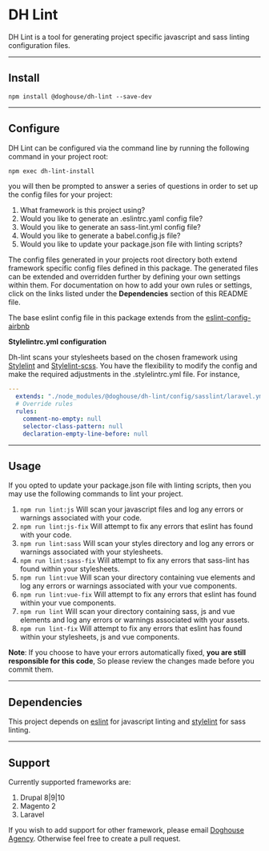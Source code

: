 # DH Lint

DH Lint is a tool for generating project specific javascript and sass linting configuration files.

---

## Install
```
npm install @doghouse/dh-lint --save-dev
```

---

## Configure

DH Lint can be configured via the command line by running the following command in your project root:

```bash
npm exec dh-lint-install
```
you will then be prompted to answer a series of questions in order to set up the config files for your project:

1. What framework is this project using?
2. Would you like to generate an .eslintrc.yaml config file?
3. Would you like to generate an sass-lint.yml config file?
4. Would you like to generate a babel.config.js file?
4. Would you like to update your package.json file with linting scripts?

The config files generated in your projects root directory both extend framework specific config files defined in this package. The generated files can be extended and overridden further by defining your own settings within them. For documentation on how to add your own rules or settings, click on the links listed under the **Dependencies** section of this README file.

The base eslint config file in this package extends from the [eslint-config-airbnb](https://github.com/airbnb/javascript/tree/master/packages/eslint-config-airbnb)

**Stylelintrc.yml configuration**

Dh-lint scans your stylesheets based on the chosen framework using [Stylelint](https://stylelint.io/) and [Stylelint-scss](https://stylelint.io/).
You have the flexibility to modify the config and make the required adjustments in the .stylelintrc.yml file. 
For instance,
```yaml
---
  extends: "./node_modules/@doghouse/dh-lint/config/sasslint/laravel.yml"
  # Override rules 
  rules:
    comment-no-empty: null
    selector-class-pattern: null
    declaration-empty-line-before: null
```

---
## Usage

If you opted to update your package.json file with linting scripts, then you may use the following commands to lint your project.

1. `npm run lint:js` Will scan your javascript files and log any errors or warnings associated with your code.
2. `npm run lint:js-fix` Will attempt to fix any errors that eslint has found with your code.
3. `npm run lint:sass` Will scan your styles directory and log any errors or warnings associated with your stylesheets.
4. `npm run lint:sass-fix` Will attempt to fix any errors that sass-lint has found within your stylesheets.
5. `npm run lint:vue` Will scan your directory containing vue elements and log any errors or warnings associated with your vue components.
6. `npm run lint:vue-fix` Will attempt to fix any errors that eslint has found within your vue components.
7. `npm run lint` Will scan your directory containing sass, js and vue elements and log any errors or warnings associated with your assets.
8. `npm run lint-fix` Will attempt to fix any errors that eslint has found within your stylesheets, js and vue components.

**Note**: If you choose to have your errors automatically fixed, **you are still responsible for this code**, So please review the changes made before you commit them.

---

## Dependencies

This project depends on [eslint](https://github.com/eslint/eslint) for javascript linting and [stylelint](https://stylelint.io/) for sass linting.

---

## Support

Currently supported frameworks are:

1. Drupal 8|9|10
2. Magento 2
3. Laravel

If you wish to add support for other framework, please email [Doghouse Agency](mailto:hello@doghouse.agency). Otherwise feel free to create a pull request.

